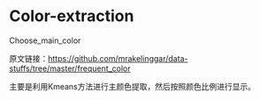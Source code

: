 # Color-extraction

Choose_main_color

原文链接：https://github.com/mrakelinggar/data-stuffs/tree/master/frequent_color

主要是利用Kmeans方法进行主颜色提取，然后按照颜色比例进行显示。

